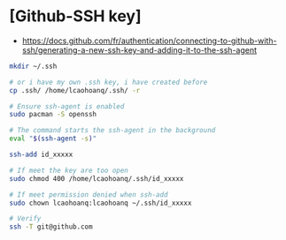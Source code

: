 # [Github-SSH key]

- https://docs.github.com/fr/authentication/connecting-to-github-with-ssh/generating-a-new-ssh-key-and-adding-it-to-the-ssh-agent

```bash
mkdir ~/.ssh

# or i have my own .ssh key, i have created before
cp .ssh/ /home/lcaohoanq/.ssh/ -r
```
```bash
# Ensure ssh-agent is enabled
sudo pacman -S openssh 
```

```bash
# The command starts the ssh-agent in the background
eval "$(ssh-agent -s)"
```

```bash
ssh-add id_xxxxx

# If meet the key are too open
sudo chmod 400 /home/lcaohoanq/.ssh/id_xxxxx

# If meet permission denied when ssh-add
sudo chown lcaohoanq:lcaohoanq ~/.ssh/id_xxxxx

# Verify
ssh -T git@github.com
```

